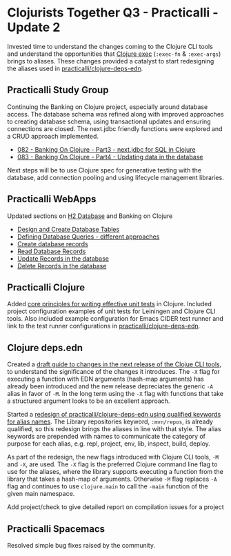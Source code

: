 # Clojurists Together Q3 - Practicalli - Update 2
Invested time to understand the changes coming to the Clojure CLI tools and understand the opportunities that [Clojure exec](https://insideclojure.org/2020/09/04/clj-exec/) (`:exec-fn` & `:exec-args`) brings to aliases. These changes provided a catalyst to start redesigning the aliases used in [practicalli/clojure-deps-edn](https://github.com/practicalli/clojure-deps-edn/tree/qualified-alias-keywords-and-new-flags).


## Practicalli Study Group
Continuing the Banking on Clojure project, especially around database access.  The database schema was refined along with improved approaches to creating database schema, using transactional updates and ensuring connections are closed.  The next.jdbc friendly functions were explored and a CRUD approach implemented.

- [082 - Banking On Clojure - Part3 - next.jdbc for SQL in Clojure](https://youtu.be/sBdmwDUp1Ho)
- [083 - Banking On Clojure - Part4 - Updating data in the database](https://youtu.be/DmYlNTe7Gds)

Next steps will be to use Clojure spec for generative testing with the database, add connection pooling and using lifecycle management libraries.


## Practicalli WebApps
Updated sections on [H2 Database](https://practicalli.github.io/clojure-webapps/relational-databases-and-sql/h2-database/) and Banking on Clojure

- [Design and Create Database Tables](https://practicalli.github.io/clojure-webapps/projects/banking-on-clojure/database-tables.html)
- [Defining Database Queries - different approaches](https://practicalli.github.io/clojure-webapps/projects/banking-on-clojure/database-queries.html)
- [Create database records](https://practicalli.github.io/clojure-webapps/projects/banking-on-clojure/create-records.html)
- [Read Database Records](https://practicalli.github.io/clojure-webapps/projects/banking-on-clojure/read-records.html)
- [Update Records in the database](https://practicalli.github.io/clojure-webapps/projects/banking-on-clojure/update-records.html)
- [Delete Records in the database](https://practicalli.github.io/clojure-webapps/projects/banking-on-clojure/delete-records.html)


## Practicalli Clojure
Added [core principles for writing effective unit tests](https://practicalli.github.io/clojure/testing/unit-testing/) in Clojure. Included project configuration examples of unit tests for Leiningen and Clojure CLI tools.  Also included example configuration for Emacs CIDER test runner and link to the test runner configurations in [practicalli/clojure-deps-edn](https://github.com/practicalli/clojure-deps-edn/tree/qualified-alias-keywords-and-new-flags).


## Clojure deps.edn
Created a [draft guide to changes in the next release of the Clojue CLI tools](https://gist.github.com/jr0cket/ae7dd745eb45870109ace59fe835ce80), to understand the significance of the changes it introduces.  The `-X` flag for executing a function with EDN arguments (hash-map arguments) has already been introduced and the new release depreciates the generic `-A` alias in favor of `-M`.  In the long term using the `-X` flag with functions that take a structured argument looks to be an excellent approach.

Started a [redesign of practicalli/clojure-deps-edn using qualified keywords for alias names](https://github.com/practicalli/clojure-deps-edn/tree/qualified-alias-keywords-and-new-flags).  The Library repositories keyword, `:mvn/repos`, is already qualified, so this redesign brings the aliases in line with that style.  The alias keywords are prepended with names to communicate the category of purpose for each alias, e.g. repl, project, env, lib, inspect, build, deploy.

As part of the redesign, the new flags introduced with Clojure CLI tools, `-M` and `-X`, are used.  The `-X` flag is the preferred Clojure command line flag to use for the aliases, where the library supports executing a function from the library that takes a hash-map of arguments.  Otherwise `-M` flag replaces `-A` flag and continues to use `clojure.main` to call the `-main` function of the given main namespace.

Add project/check to give detailed report on compilation issues for a project


## Practicalli Spacemacs
Resolved simple bug fixes raised by the community.
